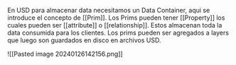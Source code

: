En USD para almacenar data necesitamos un Data Container, aqui se introduce el concepto de [[Prim]]. Los Prims pueden tener [[Property]] los cuales pueden ser [[attribute]] o [[relationship]]. Estos almacenan toda la data consumida para los clientes. Los prims pueden ser agregados a layers que luego son guardados en disco en archivos USD.

![[Pasted image 20240126142156.png]]
